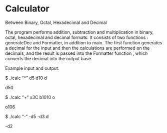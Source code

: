 # Calculator
Between Binary, Octal, Hexadecimal and Decimal

The program performs addition, subtraction and multiplication in binary, octal, hexadecimal and decimal formats. It consists of two functions : generateDec and Formatter, in addition to main. The first function generates a decimal for the input and then the calculations are performed on the decimals, and the result is passed into the Formatter function , which converts the decimal into the output base.

Example input and output:

$ ./calc “*” d5 d10 d

d50

$ ./calc “+” x3C b1010 o

o106

$ ./calc “-“ -d5 -d3 d

-d2
